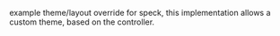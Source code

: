example theme/layout override for speck, this implementation allows a custom theme, based on the controller.
